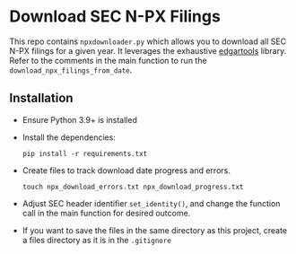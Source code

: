 # Download SEC N-PX Filings

This repo contains `npxdownloader.py` which allows you to download all SEC N-PX filings for a given year. It leverages the exhaustive [edgartools](https://github.com/dgunning/edgartools/) library. Refer to the comments in the main function to run the `download_npx_filings_from_date`.

## Installation

- Ensure Python 3.9+ is installed
- Install the dependencies:

  `pip install -r requirements.txt`

- Create files to track download date progress and errors.

  `touch npx_download_errors.txt npx_download_progress.txt`

- Adjust SEC header identifier `set_identity()`, and change the function call in the main function for desired outcome.
- If you want to save the files in the same directory as this project, create a files directory as it is in the `.gitignore`
